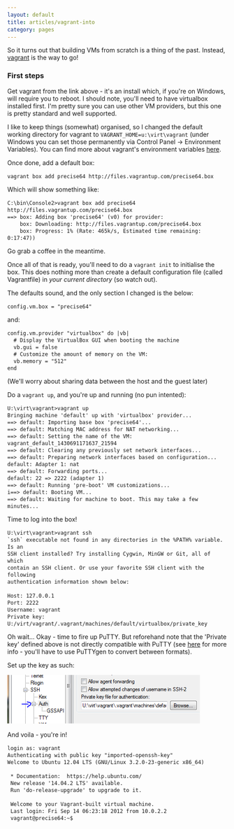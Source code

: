 ```yaml
---
layout: default
title: articles/vagrant-into
category: pages
---
```


So it turns out that building VMs from scratch is a thing of the past. Instead, [vagrant](http://www.vagrantup.com) is the way to go!

### First steps

Get vagrant from the link above - it's an install which, if you're on Windows, will require you to reboot. I should note, you'll need to have virtualbox installed first. I'm pretty sure you can use other VM providers, but this one is pretty standard and well supported.

I like to keep things (somewhat) organised, so I changed the default working directory for vagrant to `VAGRANT_HOME=u:\virt\vagrant` (under Windows you can set those permanently via Control Panel -> Environment Variables). You can find more about vagrant's environment variables [here](http://docs.vagrantup.com/v2/other/environmental-variables.html).

Once done, add a default box:

    vagrant box add precise64 http://files.vagrantup.com/precise64.box

Which will show something like:

    C:\bin\Console2>vagrant box add precise64 http://files.vagrantup.com/precise64.box
    ==> box: Adding box 'precise64' (v0) for provider:
        box: Downloading: http://files.vagrantup.com/precise64.box
        box: Progress: 1% (Rate: 465k/s, Estimated time remaining: 0:17:47))

Go grab a coffee in the meantime.

Once all of that is ready, you'll need to do a `vagrant init` to initialise the box. This does nothing more than create a default configuration file (called Vagrantfile) in *your current directory* (so watch out).

The defaults sound, and the only section I changed is the below:

    config.vm.box = "precise64"

and:

    config.vm.provider "virtualbox" do |vb|
      # Display the VirtualBox GUI when booting the machine
      vb.gui = false
      # Customize the amount of memory on the VM:
      vb.memory = "512"
    end

(We'll worry about sharing data between the host and the guest later)

Do a `vagrant up`, and you're up and running (no pun intented):

    U:\virt\vagrant>vagrant up
    Bringing machine 'default' up with 'virtualbox' provider...
    ==> default: Importing base box 'precise64'...
    ==> default: Matching MAC address for NAT networking...
    ==> default: Setting the name of the VM: vagrant_default_1430691171637_21594
    ==> default: Clearing any previously set network interfaces...
    ==> default: Preparing network interfaces based on configuration...
    default: Adapter 1: nat
    ==> default: Forwarding ports...
    default: 22 => 2222 (adapter 1)
    ==> default: Running 'pre-boot' VM customizations...
    i==> default: Booting VM...
    ==> default: Waiting for machine to boot. This may take a few minutes...

Time to log into the box!

    U:\virt\vagrant>vagrant ssh
    `ssh` executable not found in any directories in the %PATH% variable. Is an
    SSH client installed? Try installing Cygwin, MinGW or Git, all of which
    contain an SSH client. Or use your favorite SSH client with the following
    authentication information shown below:
    
    Host: 127.0.0.1
    Port: 2222
    Username: vagrant
    Private key: U:/virt/vagrant/.vagrant/machines/default/virtualbox/private_key

Oh wait... Okay - time to fire up PuTTY. But reforehand note that the 'Private key' defined above is not directly compatible with PuTTY (see [here](https://github.com/Varying-Vagrant-Vagrants/VVV/wiki/Connect-to-Your-Vagrant-Virtual-Machine-with-PuTTY) for more info - you'll have to use PuTTYgen to convert between formats).

Set up the key as such:

![vagrant_putty](../images/vagrant_putty.png)

And voila - you're in!

    login as: vagrant
    Authenticating with public key "imported-openssh-key"
    Welcome to Ubuntu 12.04 LTS (GNU/Linux 3.2.0-23-generic x86_64)
    
     * Documentation:  https://help.ubuntu.com/
     New release '14.04.2 LTS' available.
     Run 'do-release-upgrade' to upgrade to it.
    
     Welcome to your Vagrant-built virtual machine.
     Last login: Fri Sep 14 06:23:18 2012 from 10.0.2.2
     vagrant@precise64:~$

